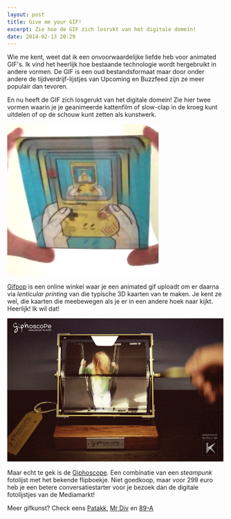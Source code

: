 ```yaml
---
layout: post
title: Give me your GIF!
excerpt: Zie hoe de GIF zich losrukt van het digitale domein!
date: 2014-02-13 20:29
---
```


Wie me kent, weet dat ik een onvoorwaardelijke liefde heb voor animated GIF's. Ik vind het heerlijk hoe bestaande technologie wordt hergebruikt in andere vormen. De GIF is een oud bestandsformaat maar door onder andere de tijdverdrijf-lijstjes van Upcoming en Buzzfeed zijn ze meer populair dan tevoren.

En nu heeft de GIF zich losgerukt van het digitale domein! Zie hier twee vormen waarin je je geanimeerde kattenfilm of slow-clap in de kroeg kunt uitdelen of op de schouw kunt zetten als kunstwerk.

![gifpop voorbeeld](/images/gifpop.gif "Uitdelen die kaartjes!")

[Gifpop](http://gifpop.io/) is een online winkel waar je een animated gif uploadt om er daarna via *lenticular printing* van die typische 3D kaarten van te maken. Je kent ze wel, die kaarten die meebewegen als je er in een andere hoek naar kijkt. Heerlijk! Ik wil dat!

![Giphoscope](/images/giphoscope.gif "Supercool!")

Maar echt te gek is de [Giphoscope](http://www.giphoscope.com/). Een combinatie van een *steampunk* fotolijst met het bekende flipboekje. Niet goedkoop, maar voor 299 euro heb je een betere conversatiestarter voor je bezoek dan de digitale fotolijstjes van de Mediamarkt!

Meer gifkunst? Check eens [Patakk](http://patakk.tumblr.com/), [Mr Div](http://mrdiv.tumblr.com/) en [89-A](http://www.89a.co.uk/)